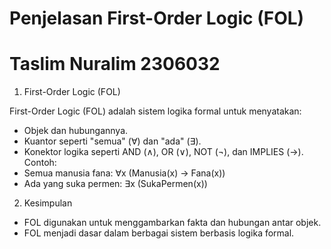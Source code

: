 # Penjelasan First-Order Logic (FOL)
# Taslim Nuralim 2306032
1. First-Order Logic (FOL)

First-Order Logic (FOL) adalah sistem logika formal untuk menyatakan:
- Objek dan hubungannya.
- Kuantor seperti "semua" (∀) dan "ada" (∃).
- Konektor logika seperti AND (∧), OR (∨), NOT (¬), dan IMPLIES (→).
Contoh:
- Semua manusia fana: ∀x (Manusia(x) → Fana(x))
- Ada yang suka permen: ∃x (SukaPermen(x))
2. Kesimpulan
- FOL digunakan untuk menggambarkan fakta dan hubungan antar objek.
- FOL menjadi dasar dalam berbagai sistem berbasis logika formal.
